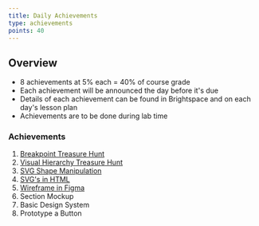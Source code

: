 ```yaml
---
title: Daily Achievements
type: achievements
points: 40
---
```


## Overview

- 8 achievements at 5% each = 40% of course grade
- Each achievement will be announced the day before it's due
- Details of each achievement can be found in Brightspace and on each day's lesson plan
- Achievements are to be done during lab time

### Achievements

1. [Breakpoint Treasure Hunt](https://gist.github.com/lilyx13/dfadadedb6b3732ce7311c5f77de9943)
2. [Visual Hierarchy Treasure Hunt](https://gist.github.com/lilyx13/77fa0fdd343ffa2a2c75f72c26025729)
3. [SVG Shape Manipulation](https://gist.github.com/lilyx13/68490408de48db0e91581cb08d367504)
4. [SVG's in HTML](https://gist.github.com/lilyx13/34d7839b1070e619d5d67661e2643489)
5. [Wireframe in Figma](https://gist.github.com/lilyx13/de4ecf8724c6ee314a2ba84cd7b93f6a)
6. Section Mockup
7. Basic Design System
8. Prototype a Button
